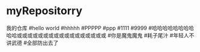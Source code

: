 # myRepositorry
我的仓库
#hello world
#hhhhh
#PPPPP
#ppp
#1111
#9999
#哈哈哈哈哈哈哈哈哈哈或或或或或或或或或或或或或或或或或
#你是魔鬼魔鬼
#耗子尾汁
#年轻人不讲武德
#全部防出去了
